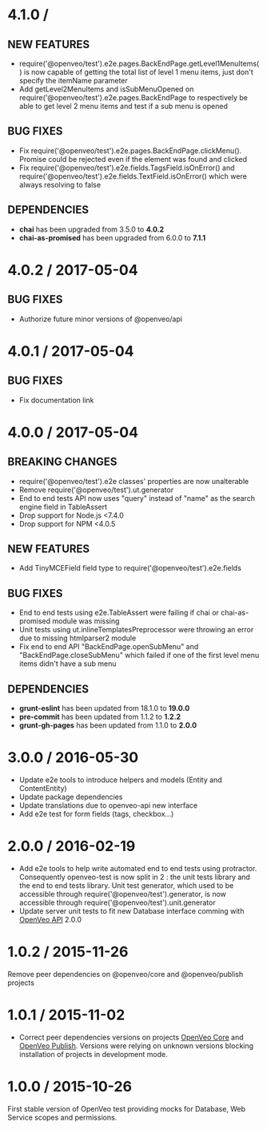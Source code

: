 # 4.1.0 /

## NEW FEATURES

- require('@openveo/test').e2e.pages.BackEndPage.getLevel1MenuItems() is now capable of getting the total list of level 1 menu items, just don't specify the itemName parameter
- Add getLevel2MenuItems and isSubMenuOpened on require('@openveo/test').e2e.pages.BackEndPage to respectively be able to get level 2 menu items and test if a sub menu is opened

## BUG FIXES

- Fix require('@openveo/test').e2e.pages.BackEndPage.clickMenu(). Promise could be rejected even if the element was found and clicked
- Fix require('@openveo/test').e2e.fields.TagsField.isOnError() and require('@openveo/test').e2e.fields.TextField.isOnError() which were always resolving to false

## DEPENDENCIES

- **chai** has been upgraded from 3.5.0 to **4.0.2**
- **chai-as-promised** has been upgraded from 6.0.0 to **7.1.1**

# 4.0.2 / 2017-05-04

## BUG FIXES

- Authorize future minor versions of @openveo/api

# 4.0.1 / 2017-05-04

## BUG FIXES

- Fix documentation link

# 4.0.0 / 2017-05-04

## BREAKING CHANGES

- require('@openveo/test').e2e classes' properties are now unalterable
- Remove require('@openveo/test').ut.generator
- End to end tests API now uses "query" instead of "name" as the search engine field in TableAssert
- Drop support for Node.js &lt;7.4.0
- Drop support for NPM &lt;4.0.5

## NEW FEATURES

- Add TinyMCEField field type to require('@openveo/test').e2e.fields

## BUG FIXES

- End to end tests using e2e.TableAssert were failing if chai or chai-as-promised module was missing
- Unit tests using ut.inlineTemplatesPreprocessor were throwing an error due to missing htmlparser2 module
- Fix end to end API "BackEndPage.openSubMenu" and "BackEndPage.closeSubMenu" which failed if one of the first level menu items didn't have a sub menu

## DEPENDENCIES

- **grunt-eslint** has been updated from 18.1.0 to **19.0.0**
- **pre-commit** has been updated from 1.1.2 to **1.2.2**
- **grunt-gh-pages** has been updated from 1.1.0 to **2.0.0**

# 3.0.0 / 2016-05-30

- Update e2e tools to introduce helpers and models (Entity and ContentEntity)
- Update package dependencies
- Update translations due to openveo-api new interface
- Add e2e test for form fields (tags, checkbox...)

# 2.0.0 / 2016-02-19

- Add e2e tools to help write automated end to end tests using protractor. Consequently openveo-test is now split in 2 : the unit tests library and the end to end tests library. Unit test generator, which used to be accessible through require('@openveo/test').generator, is now accessible through require('@openveo/test').unit.generator
- Update server unit tests to fit new Database interface comming with [OpenVeo API](https://github.com/veo-labs/openveo-api) 2.0.0

# 1.0.2 / 2015-11-26

Remove peer dependencies on @openveo/core and @openveo/publish projects

# 1.0.1 / 2015-11-02

- Correct peer dependencies versions on projects [OpenVeo Core](https://github.com/veo-labs/openveo-core) and [OpenVeo Publish](https://github.com/veo-labs/openveo-publish). Versions were relying on unknown versions blocking installation of projects in development mode.

# 1.0.0 / 2015-10-26

First stable version of OpenVeo test providing mocks for Database, Web Service scopes and permissions.
